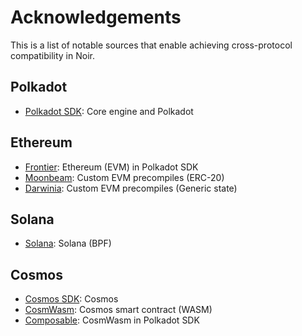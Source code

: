 # Acknowledgements

This is a list of notable sources that enable achieving cross-protocol compatibility in Noir.

## Polkadot

- [Polkadot SDK](https://github.com/paritytech/polkadot-sdk): Core engine and Polkadot

## Ethereum

- [Frontier](https://github.com/polkadot-evm/frontier): Ethereum (EVM) in Polkadot SDK
- [Moonbeam](https://github.com/moonbeam-foundation/moonbeam): Custom EVM precompiles (ERC-20)
- [Darwinia](https://github.com/darwinia-network/darwinia): Custom EVM precompiles (Generic state)

## Solana

- [Solana](https://github.com/solana-labs/solana): Solana (BPF)

## Cosmos

- [Cosmos SDK](https://github.com/cosmos/cosmos-sdk): Cosmos
- [CosmWasm](https://github.com/CosmWasm/cosmwasm): Cosmos smart contract (WASM)
- [Composable](https://github.com/ComposableFi/composable): CosmWasm in Polkadot SDK
